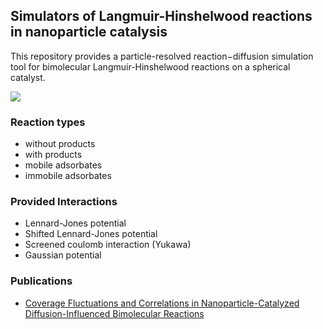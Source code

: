 ## Simulators of Langmuir-Hinshelwood reactions in nanoparticle catalysis
This repository provides a particle-resolved reaction−diffusion simulation tool for bimolecular Langmuir-Hinshelwood reactions on a spherical catalyst.

![](https://i.imgur.com/HiwMRF8.png)

### Reaction types
- without products
- with products
- mobile adsorbates
- immobile adsorbates

### Provided Interactions
- Lennard-Jones potential
- Shifted Lennard-Jones potential
- Screened coulomb interaction (Yukawa)
- Gaussian potential

### Publications
- [Coverage Fluctuations and Correlations in Nanoparticle-Catalyzed Diffusion-Influenced Bimolecular Reactions](https://pubs.acs.org/doi/full/10.1021/acs.jpcc.0c06898) 

